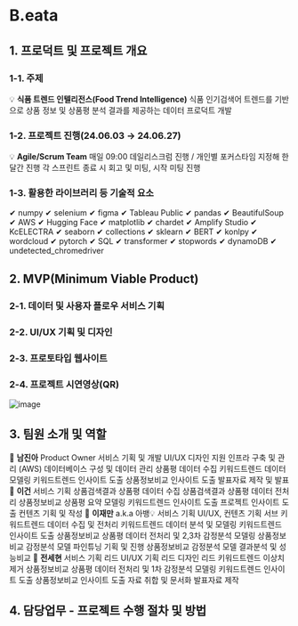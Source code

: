 # B.eata

## 1. 프로덕트 및 프로젝트 개요
### 1-1. 주제
💡 **식품 트렌드 인텔리전스(Food Trend Intelligence)** 식품 인기검색어 트렌드를 기반으로 상품 정보 및 상품평 분석 결과를 제공하는 데이터 프로덕트 개발
### 1-2. 프로젝트 진행(24.06.03 → 24.06.27)
💡 **Agile/Scrum Team** 매일 09:00 데일리스크럼 진행 / 개인별 포커스타임 지정해 한달간 진행
각 스프린트 종료 시 회고 및 미팅, 시작 미팅 진행

### 1-3. 활용한 라이브러리 등 기술적 요소
✔ numpy	✔ selenium	✔ figma	✔ Tableau Public
✔ pandas	✔ BeautifulSoup	✔ AWS	✔ Hugging Face
✔ matplotlib	✔ chardet	✔ Amplify Studio	✔ KcELECTRA
✔ seaborn	✔ collections	✔ sklearn	✔ BERT
✔ konlpy	✔ wordcloud	✔ pytorch	✔ SQL
✔ transformer	✔ stopwords	✔ dynamoDB	✔ undetected_chromedriver
## 2. MVP(Minimum Viable Product)
### 2-1. 데이터 및 사용자 플로우 서비스 기획
### 2-2. UI/UX 기획 및 디자인
### 2-3. 프로토타입 웹사이트
### 2-4. 프로젝트 시연영상(QR)

![image](https://github.com/user-attachments/assets/e636e451-be4d-4365-a8e3-6e18d063ce21)


## 3. 팀원 소개 및 역할
💛 **남진아**
Product Owner
서비스 기획 및 개발
UI/UX 디자인 지원
인프라 구축 및 관리 (AWS)
데이터베이스 구성 및 데이터 관리
상품평 데이터 수집
키워드트렌드 데이터 모델링
키워드트렌드 인사이트 도출
상품정보비교 인사이트 도출
발표자료 제작 및 발표
💚 **이건**
서비스 기획
상품검색결과 상품평 데이터 수집
상품검색결과 상품평 데이터 전처리
상품정보비교 상품평 요약 모델링
키워드트렌드 인사이트 도출
프로젝트 인사이트 도출
컨텐츠 기획 및 작성
💙 **이재만** a.k.a 아뱅💡
서비스 기획
UI/UX, 컨텐츠 기획 서브
키워드트렌드 데이터 수집 및 전처리
키워드트렌드 데이터 분석 및 모델링
키워드트렌드 인사이트 도출
상품정보비교 상품평 데이터 전처리 및 2,3차 감정분석 모델링
상품정보비교 감정분석 모델 파인튜닝 기획 및 진행
상품정보비교 감정분석 모델 결과분석 및 성능비교
🩷 **전세현**
서비스 기획 리드
UI/UX 기획 리드
디자인 리드
키워드트렌드 이상치 제거
상품정보비교 상품평 데이터 전처리 및 1차 감정분석 모델링
키워드트렌드 인사이트 도출
상품정보비교 인사이트 도출
자료 취합 및 문서화
발표자료 제작
## 4. 담당업무 - 프로젝트 수행 절차 및 방법
